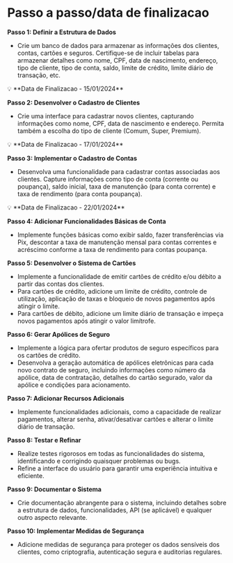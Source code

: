 # Passo a passo/data de finalizacao

**Passo 1: Definir a Estrutura de Dados**

- Crie um banco de dados para armazenar as informações dos clientes, contas, cartões e seguros. Certifique-se de incluir tabelas para armazenar detalhes como nome, CPF, data de nascimento, endereço, tipo de cliente, tipo de conta, saldo, limite de crédito, limite diário de transação, etc.

<aside>
💡 **Data de Finalizacao - 15/01/2024**

</aside>

**Passo 2: Desenvolver o Cadastro de Clientes**

- Crie uma interface para cadastrar novos clientes, capturando informações como nome, CPF, data de nascimento e endereço. Permita também a escolha do tipo de cliente (Comum, Super, Premium).

<aside>
💡 **Data de Finalizacao - 17/01/2024**

</aside>

**Passo 3: Implementar o Cadastro de Contas**

- Desenvolva uma funcionalidade para cadastrar contas associadas aos clientes. Capture informações como tipo de conta (corrente ou poupança), saldo inicial, taxa de manutenção (para conta corrente) e taxa de rendimento (para conta poupança).

<aside>
💡 **Data de Finalizacao - 22/01/2024**

</aside>

**Passo 4: Adicionar Funcionalidades Básicas de Conta**

- Implemente funções básicas como exibir saldo, fazer transferências via Pix, descontar a taxa de manutenção mensal para contas correntes e acréscimo conforme a taxa de rendimento para contas poupança.

**Passo 5: Desenvolver o Sistema de Cartões**

- Implemente a funcionalidade de emitir cartões de crédito e/ou débito a partir das contas dos clientes.
- Para cartões de crédito, adicione um limite de crédito, controle de utilização, aplicação de taxas e bloqueio de novos pagamentos após atingir o limite.
- Para cartões de débito, adicione um limite diário de transação e impeça novos pagamentos após atingir o valor limítrofe.

**Passo 6: Gerar Apólices de Seguro**

- Implemente a lógica para ofertar produtos de seguro específicos para os cartões de crédito.
- Desenvolva a geração automática de apólices eletrônicas para cada novo contrato de seguro, incluindo informações como número da apólice, data de contratação, detalhes do cartão segurado, valor da apólice e condições para acionamento.

**Passo 7: Adicionar Recursos Adicionais**

- Implemente funcionalidades adicionais, como a capacidade de realizar pagamentos, alterar senha, ativar/desativar cartões e alterar o limite diário de transação.

**Passo 8: Testar e Refinar**

- Realize testes rigorosos em todas as funcionalidades do sistema, identificando e corrigindo quaisquer problemas ou bugs.
- Refine a interface do usuário para garantir uma experiência intuitiva e eficiente.

**Passo 9: Documentar o Sistema**

- Crie documentação abrangente para o sistema, incluindo detalhes sobre a estrutura de dados, funcionalidades, API (se aplicável) e qualquer outro aspecto relevante.

**Passo 10: Implementar Medidas de Segurança**

- Adicione medidas de segurança para proteger os dados sensíveis dos clientes, como criptografia, autenticação segura e auditorias regulares.
